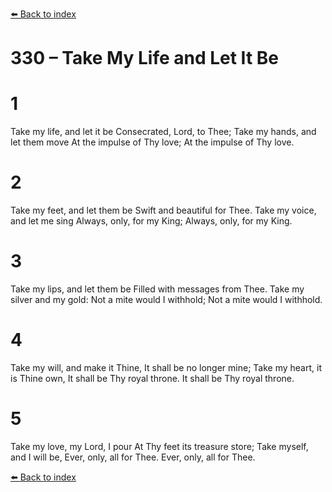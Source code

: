 [⬅️ Back to index](../README.md)

# 330 – Take My Life and Let It Be


# 1
Take my life, and let it be
Consecrated, Lord, to Thee;
Take my hands, and let them move
At the impulse of Thy love;
At the impulse of Thy love.

# 2
Take my feet, and let them be
Swift and beautiful for Thee.
Take my voice, and let me sing
Always, only, for my King;
Always, only, for my King.

# 3
Take my lips, and let them be
Filled with messages from Thee.
Take my silver and my gold:
Not a mite would I withhold;
Not a mite would I withhold.

# 4
Take my will, and make it Thine,
It shall be no longer mine;
Take my heart, it is Thine own,
It shall be Thy royal throne.
It shall be Thy royal throne.

# 5
Take my love, my Lord, I pour
At Thy feet its treasure store;
Take myself, and I will be,
Ever, only, all for Thee.
Ever, only, all for Thee.

[⬅️ Back to index](../README.md)
